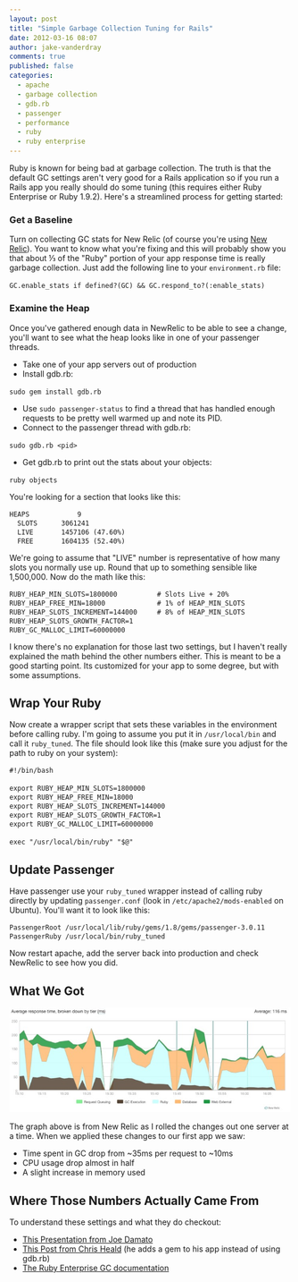 ```yaml
---
layout: post
title: "Simple Garbage Collection Tuning for Rails"
date: 2012-03-16 08:07
author: jake-vanderdray
comments: true
published: false
categories: 
  - apache
  - garbage collection
  - gdb.rb
  - passenger
  - performance
  - ruby
  - ruby enterprise
---
```


Ruby is known for being bad at garbage collection.  The truth is that the default GC settings aren't very good for a Rails application so if you run a Rails app you really should do some tuning (this requires either Ruby Enterprise or Ruby 1.9.2).  Here's a streamlined process for getting started:

### Get a Baseline

Turn on collecting GC stats for New Relic (of course you're using [New Relic](http://newrelic.com/)).  You want to know what you're fixing and this will probably show you that about &#8531; of the "Ruby" portion of your app response time is really garbage collection.  Just add the following line to your `environment.rb` file:

`GC.enable_stats if defined?(GC) && GC.respond_to?(:enable_stats)`

### Examine the Heap

Once you've gathered enough data in NewRelic to be able to see a change, you'll want to see what the heap looks like in one of your passenger threads.  

* Take one of your app servers out of production
* Install gdb.rb:

`sudo gem install gdb.rb`

* Use `sudo passenger-status` to find a thread that has handled enough requests to be pretty well warmed up and note its PID.
* Connect to the passenger thread with gdb.rb:

`sudo gdb.rb <pid>`

* Get gdb.rb to print out the stats about your objects:

`ruby objects`

You're looking for a section that looks like this:

    HEAPS            9
      SLOTS      3061241
      LIVE       1457106 (47.60%)
      FREE       1604135 (52.40%)

We're going to assume that "LIVE" number is representative of how many slots you normally use up.  Round that up to something sensible like 1,500,000.  Now do the math like this:

    RUBY_HEAP_MIN_SLOTS=1800000          # Slots Live + 20%
    RUBY_HEAP_FREE_MIN=18000             # 1% of HEAP_MIN_SLOTS
    RUBY_HEAP_SLOTS_INCREMENT=144000     # 8% of HEAP_MIN_SLOTS
    RUBY_HEAP_SLOTS_GROWTH_FACTOR=1
    RUBY_GC_MALLOC_LIMIT=60000000

I know there's no explanation for those last two settings, but I haven't really explained the math behind the other numbers either.  This is meant to be a good starting point.  Its customized for your app to some degree, but with some assumptions.

## Wrap Your Ruby


Now create a wrapper script that sets these variables in the environment before calling ruby.  I'm going to assume you put it in `/usr/local/bin` and call it `ruby_tuned`.  The file should look like this (make sure you adjust for the path to ruby on your system):

    #!/bin/bash

    export RUBY_HEAP_MIN_SLOTS=1800000
    export RUBY_HEAP_FREE_MIN=18000
    export RUBY_HEAP_SLOTS_INCREMENT=144000
    export RUBY_HEAP_SLOTS_GROWTH_FACTOR=1
    export RUBY_GC_MALLOC_LIMIT=60000000

    exec "/usr/local/bin/ruby" "$@"

## Update Passenger


Have passenger use your `ruby_tuned` wrapper instead of calling ruby directly by updating `passenger.conf` (look in `/etc/apache2/mods-enabled` on Ubuntu).  You'll want it to look like this:

    PassengerRoot /usr/local/lib/ruby/gems/1.8/gems/passenger-3.0.11
    PassengerRuby /usr/local/bin/ruby_tuned
    
Now restart apache, add the server back into production and check NewRelic to see how you did.

## What We Got

<img src="/images/Response_Time_GC.jpg">

The graph above is from New Relic as I rolled the changes out one server at a time.  When we applied these changes to our first app we saw:

* Time spent in GC drop from ~35ms per request to ~10ms
* CPU usage drop almost in half
* A slight increase in memory used

## Where Those Numbers Actually Came From

To understand these settings and what they do checkout:

* [This Presentation from Joe Damato](http://www.viddler.com/v/87ae120a)
* [This Post from Chris Heald](http://www.coffeepowered.net/2009/06/13/fine-tuning-your-garbage-collector/) (he adds a gem to his app instead of using gdb.rb) 
* [The Ruby Enterprise GC documentation](http://www.rubyenterpriseedition.com/documentation.html#_garbage_collector_performance_tuning)
